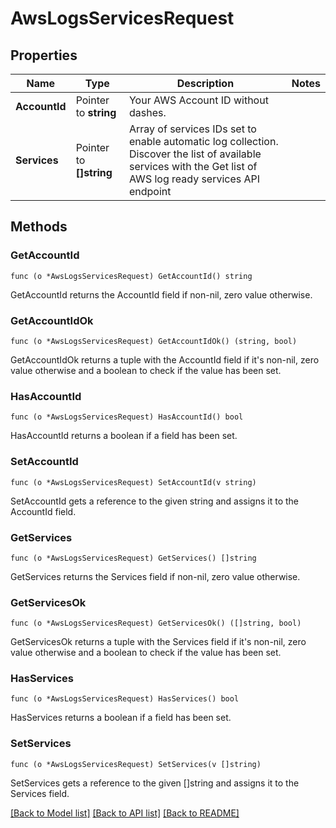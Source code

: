 # AwsLogsServicesRequest

## Properties

Name | Type | Description | Notes
------------ | ------------- | ------------- | -------------
**AccountId** | Pointer to **string** | Your AWS Account ID without dashes. | 
**Services** | Pointer to **[]string** | Array of services IDs set to enable automatic log collection. Discover the list of available services with the Get list of AWS log ready services API endpoint | 

## Methods

### GetAccountId

`func (o *AwsLogsServicesRequest) GetAccountId() string`

GetAccountId returns the AccountId field if non-nil, zero value otherwise.

### GetAccountIdOk

`func (o *AwsLogsServicesRequest) GetAccountIdOk() (string, bool)`

GetAccountIdOk returns a tuple with the AccountId field if it's non-nil, zero value otherwise
and a boolean to check if the value has been set.

### HasAccountId

`func (o *AwsLogsServicesRequest) HasAccountId() bool`

HasAccountId returns a boolean if a field has been set.

### SetAccountId

`func (o *AwsLogsServicesRequest) SetAccountId(v string)`

SetAccountId gets a reference to the given string and assigns it to the AccountId field.

### GetServices

`func (o *AwsLogsServicesRequest) GetServices() []string`

GetServices returns the Services field if non-nil, zero value otherwise.

### GetServicesOk

`func (o *AwsLogsServicesRequest) GetServicesOk() ([]string, bool)`

GetServicesOk returns a tuple with the Services field if it's non-nil, zero value otherwise
and a boolean to check if the value has been set.

### HasServices

`func (o *AwsLogsServicesRequest) HasServices() bool`

HasServices returns a boolean if a field has been set.

### SetServices

`func (o *AwsLogsServicesRequest) SetServices(v []string)`

SetServices gets a reference to the given []string and assigns it to the Services field.


[[Back to Model list]](../README.md#documentation-for-models) [[Back to API list]](../README.md#documentation-for-api-endpoints) [[Back to README]](../README.md)


